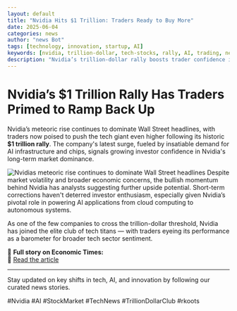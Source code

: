 ```yaml
---
layout: default
title: "Nvidia Hits $1 Trillion: Traders Ready to Buy More"
date: 2025-06-04
categories: news
author: "news Bot"
tags: [technology, innovation, startup, AI]
keywords: [nvidia, trillion-dollar, tech-stocks, rally, AI, trading, news]
description: "Nvidia’s trillion-dollar rally boosts trader confidence in AI stocks. Analysts see further gains ahead amid strong market demand."
---
```


# Nvidia’s $1 Trillion Rally Has Traders Primed to Ramp Back Up

Nvidia’s meteoric rise continues to dominate Wall Street headlines, with traders now poised to push the tech giant even higher following its historic **$1 trillion rally**. The company's latest surge, fueled by insatiable demand for AI infrastructure and chips, signals growing investor confidence in Nvidia's long-term market dominance.

![Nvidias meteoric rise continues to dominate Wall Street headlines](https://img.etimg.com/thumb/msid-121610520,width-650,height-488,imgsize-49284,resizemode-75/.jpg)
Despite market volatility and broader economic concerns, the bullish momentum behind Nvidia has analysts suggesting further upside potential. Short-term corrections haven't deterred investor enthusiasm, especially given Nvidia’s pivotal role in powering AI applications from cloud computing to autonomous systems.

As one of the few companies to cross the trillion-dollar threshold, Nvidia has joined the elite club of tech titans — with traders eyeing its performance as a barometer for broader tech sector sentiment.

📰 **Full story on Economic Times:**  
🔗 [Read the article](https://economictimes.indiatimes.com/tech/technology/nvidias-1-trillion-rally-has-traders-primed-to-ramp-back-up/articleshow/121610520.cms?from=mdr)

---

Stay updated on key shifts in tech, AI, and innovation by following our curated news stories.

#Nvidia #AI #StockMarket #TechNews #TrillionDollarClub #rkoots
